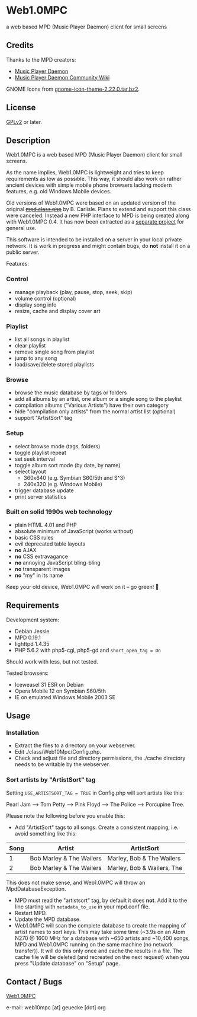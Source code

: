 # Web1.0MPC

a web based MPD (Music Player Daemon) client for small screens

## Credits

Thanks to the MPD creators:

* [Music Player Daemon](http://www.musicpd.org/)
* [Music Player Daemon Community Wiki](http://mpd.wikia.com/)

GNOME Icons from
[gnome-icon-theme-2.22.0.tar.bz2](http://ftp.gnome.org/mirror/gnome.org/desktop/2.22/2.22.0/sources/).

## License

[GPLv2](http://www.gnu.org/licenses/gpl-2.0.html) or later.

## Description

Web1.0MPC is a web based MPD (Music Player Daemon) client for small screens.

As the name implies, Web1.0MPC is lightweight and tries to keep requirements as
low as possible. This way, it should also work on rather ancient devices with
simple mobile phone browsers lacking modern features, e.g. old Windows Mobile
devices.

Old versions of Web1.0MPC were based on an updated version of the original
~~[mpd.class.php](http://mpd.24oz.com/)~~ by B. Carlisle. Plans to extend and
support this class were canceled. Instead a new PHP interface to MPD is being
created along with Web1.0MPC 0.4. It has now been extracted as a
[separate project](https://github.com/web10mpc/web10mpc-mpd) for general use.

This software is intended to be installed on a server in your local private
network. It is work in progress and might contain bugs, do **not** install it on
a public server.

Features:

### Control

* manage playback (play, pause, stop, seek, skip)
* volume control (optional)
* display song info
* resize, cache and display cover art

### Playlist

* list all songs in playlist
* clear playlist
* remove single song from playlist
* jump to any song
* load/save/delete stored playlists

### Browse

* browse the music database by tags or folders
* add all albums by an artist, one album or a single song to the playlist
* compilation albums ("Various Artists") have their own category
* hide "compilation only artists" from the normal artist list (optional)
* support "ArtistSort" tag

### Setup

* select browse mode (tags, folders)
* toggle playlist repeat
* set seek interval
* toggle album sort mode (by date, by name)
* select layout
  * 360x640 (e.g. Symbian S60/5th and S^3)
  * 240x320 (e.g. Windows Mobile)
* trigger database update
* print server statistics

### Built on solid 1990s web technology

* plain HTML 4.01 and PHP
* absolute minimum of JavaScript (works without)
* basic CSS rules
* evil deprecated table layouts
* **no** AJAX
* **no** CSS extravagance
* **no** annoying JavaScript bling-bling
* **no** transparent images
* **no** "my" in its name

Keep your old device, Web1.0MPC will work on it – go green! :frog:

## Requirements

Development system:

* Debian Jessie
* MPD 0.19.1
* lighttpd 1.4.35
* PHP 5.6.2 with php5-cgi, php5-gd and ```short_open_tag = On```

Should work with less, but not tested.

Tested browsers:

* Iceweasel 31 ESR on Debian
* Opera Mobile 12 on Symbian S60/5th
* IE on emulated Windows Mobile 2003 SE

## Usage

### Installation

* Extract the files to a directory on your webserver.
* Edit ./class/Web10Mpc/Config.php.
* Check and adjust file and directory permissions, the ./cache directory needs
  to be writable by the webserver.

### Sort artists by "ArtistSort" tag

Setting ```USE_ARTISTSORT_TAG = TRUE``` in Config.php will sort artists like
this:

Pearl Jam --> Tom Petty --> Pink Floyd --> The Police --> Porcupine Tree.

Please note the following before you enable this:

* Add "ArtistSort" tags to all songs. Create a consistent mapping, i.e. avoid
  something like this:

Song | Artist | ArtistSort
---- | ------ | ----------
1 | Bob Marley & The Wailers | Marley, Bob & The Wailers
2 | Bob Marley & The Wailers | Marley, Bob & Wailers, The

  This does not make sense, and Web1.0MPC will throw an MpdDatabaseException.

* MPD must read the "artistsort" tag, by default it does **not**. Add it to the
  line starting with ```metadata_to_use``` in your mpd.conf file.
* Restart MPD.
* Update the MPD database.
* Web1.0MPC will scan the complete database to create the mapping of artist
  names to sort keys. This may take some time (~3.9s on an Atom N270 @ 1600 MHz
  for a database with ~650 artists and ~10,400 songs, MPD and Web1.0MPC running
  on the same machine (no network transfer)). It will do this only once and
  cache the results in a file. The cache file will be deleted (and recreated on
  the next request) when you press "Update database" on "Setup" page.

## Contact / Bugs

[Web1.0MPC](http://web10mpc.geuecke.org)

e-mail: web10mpc [at] geuecke [dot] org
